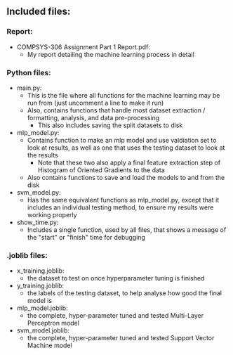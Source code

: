 ## Included files:

### Report:
- COMPSYS-306 Assignment Part 1 Report.pdf:
	- My report detailing the machine learning process in detail

### Python files:
- main.py:
	- This is the file where all functions for the machine learning may be run from (just uncomment a line to make it run)
	- Also, contains functions that handle most dataset extraction / formatting, analysis, and data pre-processing
		- This also includes saving the split datasets to disk
- mlp_model.py:
	- Contains function to make an mlp model and use valdiation set to look at results, as well as one that uses the testing dataset to look at the results
		- Note that these two also apply a final feature extraction step of Histogram of Oriented Gradients to the data
	- Also contains functions to save and load the models to and from the disk
- svm_model.py:
	- Has the same equivalent functions as mlp_model.py, except that it includes an individual testing method, to ensure my results were working properly
- show_time.py:
	- Includes a single function, used by all files, that shows a message of the "start" or "finish" time for debugging

### .joblib files:
- x_training.joblib:
	- the dataset to test on once hyperparameter tuning is finished
- y_training.joblib:
	- the labels of the testing dataset, to help analyse how good the final model is
- mlp_model.joblib:
	- the complete, hyper-parameter tuned and tested Multi-Layer Perceptron model
- svm_model.joblib:
	- the complete, hyper-parameter tuned and tested Support Vector Machine model